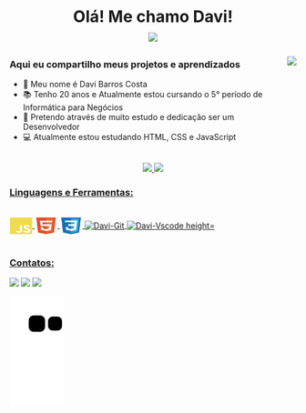<h1 align="center">Olá! Me chamo Davi! <br> <img src="https://user-images.githubusercontent.com/102886070/162833504-e8df4871-3a37-42b0-881a-b33082af2947.gif"
 width="50" /></h1> 



<img align="right" src="https://user-images.githubusercontent.com/102886070/162827042-2ea59b60-4668-40b4-8c94-0ecc49d09205.gif"   height="170"/> 

### Aqui eu compartilho meus projetos e aprendizados

- 🙂  Meu nome é Davi Barros Costa
- 📚  Tenho 20 anos e Atualmente  estou cursando o 5° período de Informática para Negócios
- 🎯  Pretendo através de muito estudo e dedicação ser um Desenvolvedor 
- 💻  Atualmente estou estudando HTML, CSS e JavaScript
<br>
<div align="center">
  <a href="https://github.com/Davibarroscosta">
  <img height="180em" src="https://github-readme-stats.vercel.app/api?username=Davibarroscosta&show_icons=true&theme=dark&include_all_commits=true&count_private=true"/>
  <img height="180em" src="https://github-readme-stats.vercel.app/api/top-langs/?username=Davibarroscosta&layout=compact&langs_count=7&theme=dark"/>
</div>

 <h3 align="left"> Linguagens e Ferramentas:</h3>
 
 <div style="display: inline_block"><br>
  <img align="center" alt="Davi-Js" height="30" width="40" src="https://raw.githubusercontent.com/devicons/devicon/master/icons/javascript/javascript-plain.svg">
  <img align="center" alt="Davi-HTML" height="30" width="40" src="https://raw.githubusercontent.com/devicons/devicon/master/icons/html5/html5-original.svg">
  <img align="center" alt="Davi-CSS" height="30" width="40" src="https://raw.githubusercontent.com/devicons/devicon/master/icons/css3/css3-original.svg">
  <img align="center" alt="Davi-Git"height="30" width="40" src="https://cdn.jsdelivr.net/gh/devicons/devicon/icons/git/git-original.svg" />
  <img align="center" alt="Davi-Vscode height="30" width="40" src="https://cdn.jsdelivr.net/gh/devicons/devicon/icons/vscode/vscode-original.svg" /> <br>
 </div>
</br>
 

  <h3 align="left"> Contatos: </h3>
  <div>
  <a href="https://instagram.com/davi.barros.costa"><img src="https://img.shields.io/badge/-Instagram-%23E4405F?style=for-the-badge&logo=instagram&logoColor=white" target="_blank"></a> 
  <a href = "mailto:davibacosta1@gmail.com"><img src="https://img.shields.io/badge/-Gmail-%23333?style=for-the-badge&logo=gmail&logoColor=white" target="_blank"></a>
  <a href="https://www.linkedin.com/in/davi-barros-costa-3448a5215 " target="_blank"><img src="https://img.shields.io/badge/-LinkedIn-%230077B5?style=for-the-badge&logo=linkedin&logoColor=white" target="_blank"></a> 
 
  ![Snake animation](https://github.com/Davibarroscosta/Davibarroscosta/blob/output/github-contribution-grid-snake.svg)
 
</div>

  
 
  
  
 
